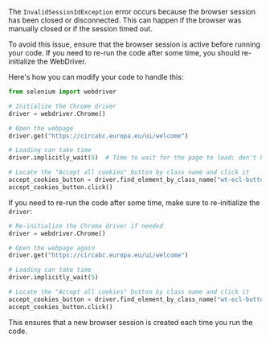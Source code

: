 The `InvalidSessionIdException` error occurs because the browser session has been closed or disconnected. This can happen if the browser was manually closed or if the session timed out.

To avoid this issue, ensure that the browser session is active before running your code. If you need to re-run the code after some time, you should re-initialize the WebDriver.

Here's how you can modify your code to handle this:

```python
from selenium import webdriver

# Initialize the Chrome driver
driver = webdriver.Chrome()

# Open the webpage
driver.get("https://circabc.europa.eu/ui/welcome")

# Loading can take time
driver.implicitly_wait(5)  # Time to wait for the page to load; don't have to wait for the complete duration if the page loads faster

# Locate the "Accept all cookies" button by class name and click it
accept_cookies_button = driver.find_element_by_class_name("wt-ecl-button--primary")
accept_cookies_button.click()
```

If you need to re-run the code after some time, make sure to re-initialize the `driver`:

```python
# Re-initialize the Chrome driver if needed
driver = webdriver.Chrome()

# Open the webpage again
driver.get("https://circabc.europa.eu/ui/welcome")

# Loading can take time
driver.implicitly_wait(5)

# Locate the "Accept all cookies" button by class name and click it
accept_cookies_button = driver.find_element_by_class_name("wt-ecl-button--primary")
accept_cookies_button.click()
```

This ensures that a new browser session is created each time you run the code.